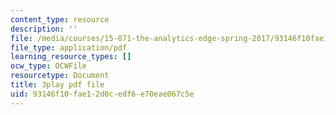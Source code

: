 ```yaml
---
content_type: resource
description: ''
file: /media/courses/15-071-the-analytics-edge-spring-2017/93146f10fae12d0cedf6e70eae067c5e_S0g0ad4zX7A.pdf
file_type: application/pdf
learning_resource_types: []
ocw_type: OCWFile
resourcetype: Document
title: 3play pdf file
uid: 93146f10-fae1-2d0c-edf6-e70eae067c5e
---
```

